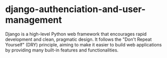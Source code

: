 # django-authenciation-and-user-management
Django is a high-level Python web framework that encourages rapid development and clean, pragmatic design. It follows the "Don't Repeat Yourself" (DRY) principle, aiming to make it easier to build web applications by providing many built-in features and functionalities. 
